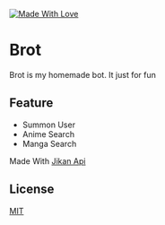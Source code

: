 [![Made With Love](https://img.shields.io/badge/Made%20With-Love-orange.svg)](https://github.com/chetanraj/awesome-github-badges)

# Brot

Brot is my homemade bot. It just for fun

## Feature

- Summon User
- Anime Search
- Manga Search

Made With [Jikan Api](https://jikan.moe/)

## License

[MIT](https://github.com/TheManusia/brot/blob/master/LICENSE)

